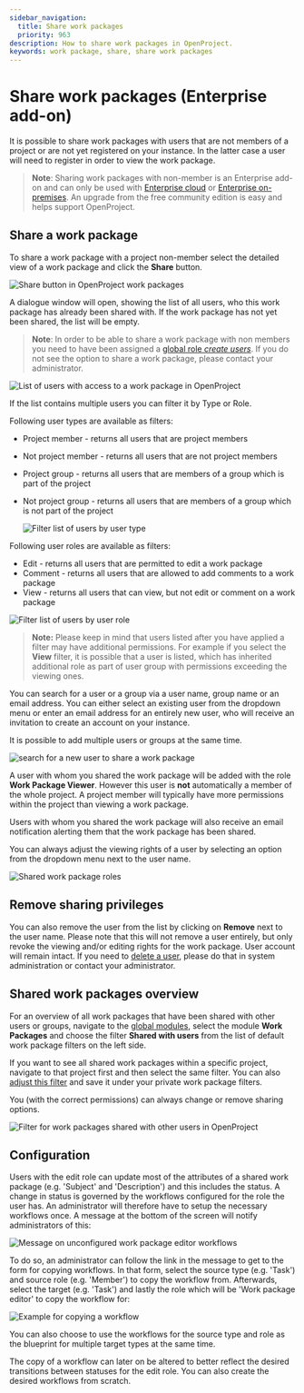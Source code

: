 ```yaml
---
sidebar_navigation:
  title: Share work packages
  priority: 963
description: How to share work packages in OpenProject.
keywords: work package, share, share work packages
---
```


# Share work packages (Enterprise add-on)

It is possible to share work packages with users that are not members of a project or are not yet registered on your instance. In the latter case a user will need to register in order to view the work package.

> **Note**: Sharing work packages with non-member is an Enterprise add-on and can only be used with [Enterprise cloud](../../../enterprise-guide/enterprise-cloud-guide/) or  [Enterprise on-premises](../../../enterprise-guide/enterprise-on-premises-guide/). An upgrade from the free community edition is easy and helps support OpenProject.

## Share a work package

To share a work package with a project non-member select the detailed view of a work package and click the **Share** button.

![Share button in OpenProject work packages](openproject_user_guide_share_button_wp.png)

A dialogue window will open, showing the list of all users, who this work package has already been shared with. If the work package has not yet been shared, the list will be empty. 

> **Note**: In order to be able to share a work package with non members you need to have been assigned a [global role *create users*](../../../system-admin-guide/users-permissions/users/#create-users). If you do not see the option to share a work package, please contact your administrator.

![List of users with access to a work package in OpenProject](openproject_user_guide_shared_with_list.png)

If the list contains multiple users you can filter it by Type or Role. 

Following user types are available as filters:

- Project member - returns all users that are project members

- Not project member - returns all users that are not project members

- Project group - returns all users that are members of a group which is part of the project

- Not project group - returns all users that are members of a group which is not part of the project

  ![Filter list of users by user type](openproject_user_guide_sharing_member_type_filter.png)

Following user roles are available as filters:

- Edit - returns all users that are permitted to edit a work package
- Comment - returns all users that are allowed to add comments to a work package
- View - returns all users that can view, but not edit or comment on a work package

![Filter list of users by user role](openproject_user_guide_sharing_member_role_filter.png)

> **Note:** Please keep in mind that users listed after you have applied a filter may have additional permissions. For example if you select the **View** filter, it is possible that a user is listed, which has inherited additional role as part of user group with permissions exceeding the viewing ones.

You can search for a user or a group via a user name, group name or an email address. You can either select an existing user from the dropdown menu or enter an email address for an entirely new user, who will receive an invitation to create an account on your instance. 

It is possible to add multiple users or groups at the same time.

![search for a new user to share a work package](openproject_user_guide_shared_search.png)

A user with whom you shared the work package will be added with the role **Work Package Viewer**. However this user is **not** automatically a member of the whole project. A project member will typically have more permissions within the project than viewing a work package.

Users with whom you shared the work package will also receive an email notification alerting them that the work package has been shared.

You can always adjust the viewing rights of a user by selecting an option from the dropdown menu next to the user name. 

![Shared work package roles](openproject_user_guide_shared_with_list_change_role.png)

## Remove sharing privileges

You can also remove the user from the list by clicking on **Remove** next to the user name. Please note that this will not remove a user entirely, but only revoke the viewing and/or editing rights for the work package. User account will remain intact. If you need to [delete a user](../../../system-admin-guide/users-permissions/users/#delete-users), please do that in system administration or contact your administrator.

## Shared work packages overview

For an overview of all work packages that have been shared with other users or groups, navigate to the [global modules](../../home/global-modules/), select the module **Work Packages** and choose the filter **Shared with users** from the list of default work package filters on the left side. 

If you want to see all shared work packages within a specific project, navigate to that project first and then select the same filter. You can also [adjust this filter](../work-package-table-configuration/#filter-work-packages) and save it under your private work package filters.

You (with the correct permissions) can always change or remove sharing options. 

![Filter for work packages shared with other users in OpenProject](openproject_user_guide_shared_with_users_filter.png)

## Configuration

Users with the edit role can update most of the attributes of a shared work package (e.g. 'Subject' and 'Description') and this includes the status. A change in status is governed by the workflows configured for the role the user has. An administrator will therefore have to setup the necessary workflows once. A message at the bottom of the screen will notify administrators of this:

![Message on unconfigured work package editor workflows](openproject_user_guide_sharing_configuration_message.png)

To do so, an administrator can follow the link in the message to get to the form for copying workflows. In that form, select the source type (e.g. 'Task') and source role (e.g. 'Member') to copy the workflow from. Afterwards, select the target (e.g. 'Task') and lastly the role which will be 'Work package editor' to copy the workflow for:

![Example for copying a workflow](openproject_user_guide_sharing_configuration_example.png)

You can also choose to use the workflows for the source type and role as the blueprint for multiple target types at the same time.

The copy of a workflow can later on be altered to better reflect the desired transitions between statuses for the edit role. You can also create the desired workflows from scratch.
